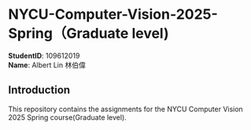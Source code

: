 # NYCU-Computer-Vision-2025-Spring（Graduate level)
**StudentID**: 109612019  
**Name**: Albert Lin 林伯偉

## Introduction
This repository contains the assignments for the NYCU Computer Vision 2025 Spring course(Graduate level).






